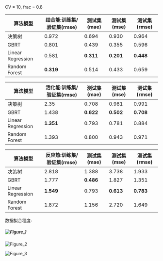 CV = 10, frac = 0.8

| 算法模型          | 结合能:训练集/验证集(rmse) | 测试集(mae) | 测试集(mse) | 测试集(rmse) |
| ----------------- | -------------------------- | ----------- | ----------- | ------------ |
| 决策树            | 0.972                      | 0.694       | 0.930       | 0.964        |
| GBRT              | 0.801                      | 0.439       | 0.355       | 0.596        |
| Linear Regression | 0.581                      | **0.311**   | **0.201**   | **0.448**    |
| Random Forest     | **0.319**                  | 0.514       | 0.433       | 0.659        |

| 算法模型          | 活化能:训练集/验证集(rmse) | 测试集(mae) | 测试集(mse) | 测试集(rmse) |
| ----------------- | -------------------------- | ----------- | ----------- | ------------ |
| 决策树            | 2.35                       | 0.708       | 0.981       | 0.991        |
| GBRT              | 1.438                      | **0.622**   | **0.502**   | **0.708**    |
| Linear Regression | **1.351**                  | 0.793       | 0.781       | 0.884        |
| Random Forest     | 1.393                      | 0.800       | 0.943       | 0.971        |

| 算法模型          | 反应热:训练集/验证集(rmse) | 测试集(mae) | 测试集(mse) | 测试集(rmse) |
| ----------------- | -------------------------- | ----------- | ----------- | ------------ |
| 决策树            | 2.818                      | 1.388       | 3.738       | 1.933        |
| GBRT              | 1.777                      | **0.486**   | 1.827       | 1.351        |
| Linear Regression | **1.549**                  | 0.793       | **0.613**   | **0.783**    |
| Random Forest     | 1.872                      | 1.156       | 2.720       | 1.649        |

数据拟合程度:

##### ![Figure_1](D:\Programming\algorithm\AI\mlchem\Figure_1.png)
![Figure_2](D:\Programming\algorithm\AI\mlchem\Figure_2.png)

![Figure_3](D:\Programming\algorithm\AI\mlchem\Figure_3.png)


